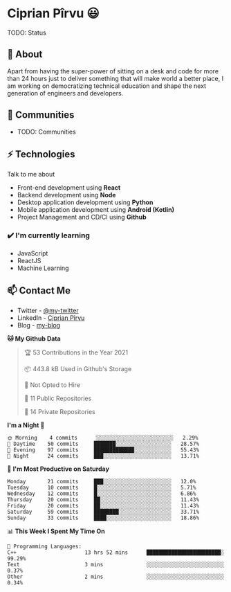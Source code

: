 # Ciprian Pîrvu 😃

TODO: Status

## 🧐 About

Apart from having the super-power of sitting on a desk and code for more than 24 hours just to deliver something that will make world a better place, I am working on democratizing technical education and shape the next generation of engineers and developers.

## 👯 Communities

-   TODO: Communities

## ⚡ Technologies

Talk to me about

-   Front-end development using **React**
-   Backend development using **Node**
-   Desktop application development using **Python**
-   Mobile application development using **Android (Kotlin)**
-   Project Management and CD/CI using **Github**

### ✔️ I'm currently learning

-   JavaScript
-   ReactJS
-   Machine Learning

## 📫 Contact Me

-   Twitter - [@my-twitter]()
-   LinkedIn - [Ciprian Pîrvu](https://www.linkedin.com/in/p%C3%AErvu-ciprian-cristian-4415991b1/)
-   Blog - [my-blog]()

<!--START_SECTION:waka-->
**🐱 My Github Data** 

> 🏆 53 Contributions in the Year 2021
 > 
> 📦 443.8 kB Used in Github's Storage 
 > 
> 🚫 Not Opted to Hire
 > 
> 📜 11 Public Repositories 
 > 
> 🔑 14 Private Repositories  
 > 
**I'm a Night 🦉** 

```text
🌞 Morning    4 commits      ░░░░░░░░░░░░░░░░░░░░░░░░░   2.29% 
🌆 Daytime    50 commits     ███████░░░░░░░░░░░░░░░░░░   28.57% 
🌃 Evening    97 commits     █████████████░░░░░░░░░░░░   55.43% 
🌙 Night      24 commits     ███░░░░░░░░░░░░░░░░░░░░░░   13.71%

```
📅 **I'm Most Productive on Saturday** 

```text
Monday       21 commits     ███░░░░░░░░░░░░░░░░░░░░░░   12.0% 
Tuesday      10 commits     █░░░░░░░░░░░░░░░░░░░░░░░░   5.71% 
Wednesday    12 commits     █░░░░░░░░░░░░░░░░░░░░░░░░   6.86% 
Thursday     20 commits     ██░░░░░░░░░░░░░░░░░░░░░░░   11.43% 
Friday       20 commits     ██░░░░░░░░░░░░░░░░░░░░░░░   11.43% 
Saturday     59 commits     ████████░░░░░░░░░░░░░░░░░   33.71% 
Sunday       33 commits     ████░░░░░░░░░░░░░░░░░░░░░   18.86%

```


📊 **This Week I Spent My Time On** 

```text
💬 Programming Languages: 
C++                      13 hrs 52 mins      ████████████████████████░   99.29% 
Text                     3 mins              ░░░░░░░░░░░░░░░░░░░░░░░░░   0.37% 
Other                    2 mins              ░░░░░░░░░░░░░░░░░░░░░░░░░   0.34%

```


<!--END_SECTION:waka-->
